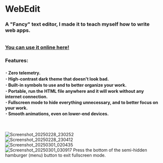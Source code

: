 # WebEdit
<h3>A "Fancy" text editor, I made it to teach myself how to write web apps.<br><br>

[You can use it online here!](https://greenputer.github.io/WebEdit/)<br></h3>
<h3>Features:</h3>
<h4>･ Zero telemetry.<br>
･ High-contrast dark theme that doesn't look bad.<br>
･ Built-in symbols to use and to better organize your work.<br>
･ Portable, run the HTML file anywhere and it will work without any internet connection. <br>
･ Fullscreen mode to hide everything unnecessary, and to better focus on your work. <br>
･ Smooth animations, even on lower-end devices.</h4><br>

![Screenshot_20250228_230252](https://github.com/user-attachments/assets/6971c433-947f-4e13-b558-03f323156531)<br>
![Screenshot_20250228_230412](https://github.com/user-attachments/assets/accb16cb-94c8-4d54-8451-21c4408e6c93)<br>
![Screenshot_20250301_020435](https://github.com/user-attachments/assets/7eeb4135-08c8-4be1-86be-e3a62bc67a98)<br>
![Screenshot_20250301_030917](https://github.com/user-attachments/assets/8caf5474-b707-4242-9565-87b6db3cf00e)
Press the bottom of the semi-hidden hamburger (menu) button to exit fullscreen mode.

